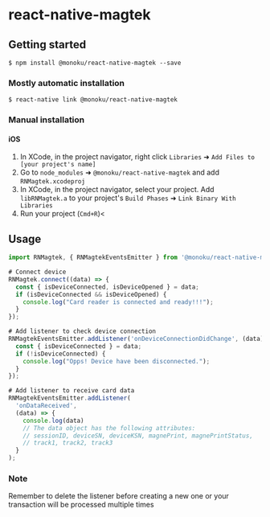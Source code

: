 # react-native-magtek

## Getting started
`$ npm install @monoku/react-native-magtek --save`

### Mostly automatic installation
`$ react-native link @monoku/react-native-magtek`
### Manual installation

#### iOS
1. In XCode, in the project navigator, right click `Libraries` ➜ `Add Files to [your project's name]`
2. Go to `node_modules` ➜ `@monoku/react-native-magtek` and add `RNMagtek.xcodeproj`
3. In XCode, in the project navigator, select your project. Add `libRNMagtek.a` to your project's `Build Phases` ➜ `Link Binary With Libraries`
4. Run your project (`Cmd+R`)<

## Usage
```javascript
import RNMagtek, { RNMagtekEventsEmitter } from '@monoku/react-native-magtek';

# Connect device
RNMagtek.connect((data) => {
  const { isDeviceConnected, isDeviceOpened } = data;
  if (isDeviceConnected && isDeviceOpened) {
    console.log("Card reader is connected and ready!!!");
  }
});

# Add listener to check device connection
RNMagtekEventsEmitter.addListener('onDeviceConnectionDidChange', (data) => {
  const { isDeviceConnected } = data;
  if (!isDeviceConnected) {
    console.log("Opps! Device have been disconnected.");
  }
});

# Add listener to receive card data
RNMagtekEventsEmitter.addListener(
  'onDataReceived',
  (data) => {
    console.log(data)
    // The data object has the following attributes:
    // sessionID, deviceSN, deviceKSN, magnePrint, magnePrintStatus, 
    // track1, track2, track3
  }
);
```
### Note
Remember to delete the listener before creating a new one or your transaction will be processed multiple times
